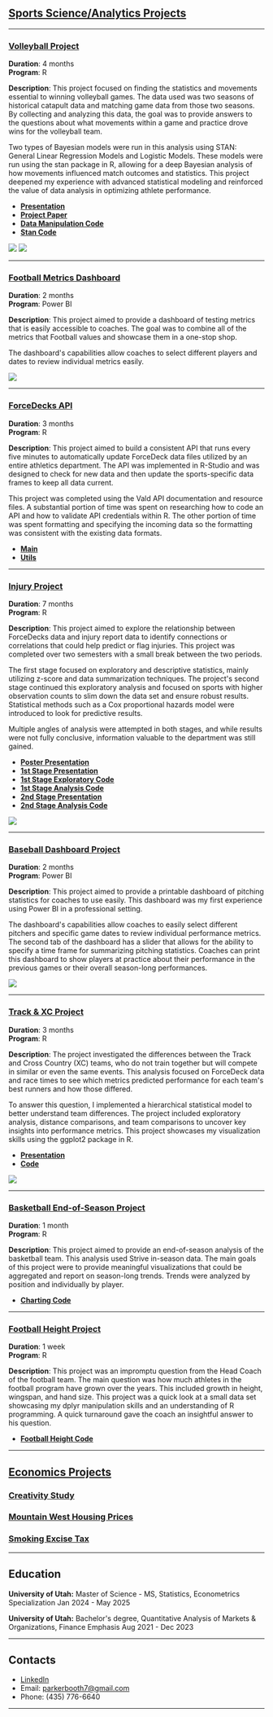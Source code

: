 ## [Sports Science/Analytics Projects](https://github.com/ParkerBooth/Sports-Analyst-Portfolio/tree/main/Sports%20Science%20Projects) 

---
### [Volleyball Project](https://github.com/ParkerBooth/Sports-Analyst-Portfolio/tree/main/Sports%20Science%20Projects/Volleyball%20Project)
**Duration**: 4 months  
**Program**: R

**Description**: This project focused on finding the statistics and movements essential to winning volleyball games. The data used was two seasons of historical catapult data and matching game data from those two seasons. By collecting and analyzing this data, the goal was to provide answers to the questions about what movements within a game and practice drove wins for the volleyball team.

Two types of Bayesian models were run in this analysis using STAN: General Linear Regression Models and Logistic Models. These models were run using the stan package in R, allowing for a deep Bayesian analysis of how movements influenced match outcomes and statistics. This project deepened my experience with advanced statistical modeling and reinforced the value of data analysis in optimizing athlete performance.

- **[Presentation](https://github.com/ParkerBooth/Sports-Analyst-Portfolio/blob/main/Sports%20Science%20Projects/Volleyball%20Project/Volleyball%20Presentation.pdf)**
- **[Project Paper](https://github.com/ParkerBooth/Sports-Analyst-Portfolio/blob/main/Sports%20Science%20Projects/Volleyball%20Project/Volleyball%20Project%20Paper.pdf)**
- **[Data Manipulation Code](https://github.com/ParkerBooth/Sports-Analyst-Portfolio/blob/main/Sports%20Science%20Projects/Volleyball%20Project/Volleyball%20Portfolio%20File.Rmd)**
- **[Stan Code](https://github.com/ParkerBooth/Sports-Analyst-Portfolio/blob/main/Sports%20Science%20Projects/Volleyball%20Project/Volleyball%20Stan.R)**

<img src="/images/kill_diff_Logistic_curve.png"/> 
<img src="/images/predictive values.png"/>

---

### [Football Metrics Dashboard](https://github.com/ParkerBooth/Sports-Analyst-Portfolio/tree/main/Sports%20Science%20Projects/Football%20Projects)
**Duration**: 2 months  
**Program**: Power BI

**Description**: This project aimed to provide a dashboard of testing metrics that is easily accessible to coaches. The goal was to combine all of the metrics that Football values and showcase them in a one-stop shop. 

The dashboard's capabilities allow coaches to select different players and dates to review individual metrics easily. 

<img src="/images/Football Metrics Dashboard.png"/> 

---

### [ForceDecks API](https://github.com/ParkerBooth/Sports-Analyst-Portfolio/tree/main/Sports%20Science%20Projects/ForceDecks%20API)
**Duration**: 3 months  
**Program**: R

**Description**: This project aimed to build a consistent API that runs every five minutes to automatically update ForceDeck data files utilized by an entire athletics department. The API was implemented in R-Studio and was designed to check for new data and then update the sports-specific data frames to keep all data current. 

This project was completed using the Vald API documentation and resource files. A substantial portion of time was spent on researching how to code an API and how to validate API credentials within R. The other portion of time was spent formatting and specifying the incoming data so the formatting was consistent with the existing data formats.

- **[Main](https://github.com/ParkerBooth/Sports-Analyst-Portfolio/blob/main/Sports%20Science%20Projects/ForceDecks%20API/FD%20main.R)**
- **[Utils](https://github.com/ParkerBooth/Sports-Analyst-Portfolio/tree/main/Sports%20Science%20Projects/ForceDecks%20API/utils)**

---

### [Injury Project](https://github.com/ParkerBooth/Sports-Analyst-Portfolio/tree/main/Sports%20Science%20Projects/Injury%20Project)
**Duration**: 7 months  
**Program**: R

**Description**: This project aimed to explore the relationship between ForceDecks data and injury report data to identify connections or correlations that could help predict or flag injuries. This project was completed over two semesters with a small break between the two periods. 

The first stage focused on exploratory and descriptive statistics, mainly utilizing z-score and data summarization techniques. The project's second stage continued this exploratory analysis and focused on sports with higher observation counts to slim down the data set and ensure robust results. Statistical methods such as a Cox proportional hazards model were introduced to look for predictive results.

Multiple angles of analysis were attempted in both stages, and while results were not fully conclusive, information valuable to the department was still gained. 

- **[Poster Presentation](https://github.com/ParkerBooth/Sports-Analyst-Portfolio/blob/main/Sports%20Science%20Projects/Injury%20Project/Second%20Stage/Symposium%20Poster%20Presentation.pdf)**
- **[1st Stage Presentation](https://github.com/ParkerBooth/Sports-Analyst-Portfolio/blob/main/Sports%20Science%20Projects/Injury%20Project/First%20Stage/Injury%20Exploration%20Presentation.pdf)**
- **[1st Stage Exploratory Code](https://github.com/ParkerBooth/Sports-Analyst-Portfolio/blob/main/Sports%20Science%20Projects/Injury%20Project/First%20Stage/Data%20Exploration%20Code.R)**
- **[1st Stage Analysis Code](https://github.com/ParkerBooth/Sports-Analyst-Portfolio/blob/main/Sports%20Science%20Projects/Injury%20Project/First%20Stage/Beginning%20Data%20Analysis.R)**
- **[2nd Stage Presentation](https://github.com/ParkerBooth/Sports-Analyst-Portfolio/blob/main/Sports%20Science%20Projects/Injury%20Project/Second%20Stage/Injury%20Exploration%20Presentation.pdf)**
- **[2nd Stage Analysis Code](https://github.com/ParkerBooth/Sports-Analyst-Portfolio/blob/main/Sports%20Science%20Projects/Injury%20Project/Second%20Stage/Injury%20Code.Rmd)**

<img src="/images/Injury Horizontal Bars.png"/> 

---

### [Baseball Dashboard Project](https://github.com/ParkerBooth/Sports-Analyst-Portfolio/tree/main/Sports%20Science%20Projects/Baseball%20Dashboard)
**Duration**: 2 months  
**Program**: Power BI

**Description**: This project aimed to provide a printable dashboard of pitching statistics for coaches to use easily. This dashboard was my first experience using Power BI in a professional setting.

The dashboard's capabilities allow coaches to easily select different pitchers and specific game dates to review individual performance metrics. The second tab of the dashboard has a slider that allows for the ability to specify a time frame for summarizing pitching statistics. Coaches can print this dashboard to show players at practice about their performance in the previous games or their overall season-long performances.

<img src="/images/Baseball Dashboard.png"/> 

---

### [Track & XC Project](https://github.com/ParkerBooth/Sports-Analyst-Portfolio/tree/main/Sports%20Science%20Projects/Track%20%26%20XC%20Project)
**Duration**: 3 months  
**Program**: R

**Description**: The project investigated the differences between the Track and Cross Country (XC) teams, who do not train together but will compete in similar or even the same events. This analysis focused on ForceDeck data and race times to see which metrics predicted performance for each team's best runners and how those differed.

To answer this question, I implemented a hierarchical statistical model to better understand team differences.  The project included exploratory analysis, distance comparisons, and team comparisons to uncover key insights into performance metrics. This project showcases my visualization skills using the ggplot2 package in R.

- **[Presentation](https://github.com/ParkerBooth/Sports-Analyst-Portfolio/blob/main/Sports%20Science%20Projects/Track%20%26%20XC%20Project/Track%20%26%20XC%20Presentation.pdf)**
- **[Code](https://github.com/ParkerBooth/Sports-Analyst-Portfolio/blob/main/Sports%20Science%20Projects/Track%20%26%20XC%20Project/Track%20%26%20XC%20Code.Rmd)**

<img src="/images/Radar Chart XC Track.png"/> 

---

### [Basketball End-of-Season Project](https://github.com/ParkerBooth/Sports-Analyst-Portfolio/tree/main/Sports%20Science%20Projects/Basketball%20Project)
**Duration**: 1 month  
**Program**: R

**Description**: This project aimed to provide an end-of-season analysis of the basketball team. This analysis used Strive in-season data. The main goals of this project were to provide meaningful visualizations that could be aggregated and report on season-long trends. Trends were analyzed by position and individually by player. 

- **[Charting Code](https://github.com/ParkerBooth/Sports-Analyst-Portfolio/blob/main/Sports%20Science%20Projects/Basketball%20Project/End%20of%20Season%20Report%20Code.Rmd)**

---

### [Football Height Project](https://github.com/ParkerBooth/Sports-Analyst-Portfolio/tree/main/Sports%20Science%20Projects/Football%20Projects)
**Duration**: 1 week  
**Program**: R

**Description**: This project was an impromptu question from the Head Coach of the football team. The main question was how much athletes in the football program have grown over the years. This included growth in height, wingspan, and hand size. This project was a quick look at a small data set showcasing my dplyr manipulation skills and an understanding of R programming. A quick turnaround gave the coach an insightful answer to his question.

- **[Football Height Code](https://github.com/ParkerBooth/Sports-Analyst-Portfolio/blob/main/Sports%20Science%20Projects/Football%20Projects/Football%20Height%20Code.Rmd)**

---

## [Economics Projects](https://github.com/ParkerBooth/Sports-Analyst-Portfolio/tree/main/Economics%20Studies) 

### [Creativity Study](https://github.com/ParkerBooth/Sports-Analyst-Portfolio/tree/main/Economics%20Studies/Creativity%20Study)

### [Mountain West Housing Prices](https://github.com/ParkerBooth/Sports-Analyst-Portfolio/tree/main/Economics%20Studies/Mountain%20West%20Housing%20Prices%20Study)

### [Smoking Excise Tax](https://github.com/ParkerBooth/Sports-Analyst-Portfolio/tree/main/Economics%20Studies/Smoking%20Excise%20Tax%20Project)

---

## Education
**University of Utah:**
Master of Science - MS, Statistics, Econometrics Specialization
Jan 2024 - May 2025

**University of Utah:**
Bachelor's degree, Quantitative Analysis of Markets & Organizations, Finance Emphasis
Aug 2021 - Dec 2023

---

## Contacts
- [LinkedIn](https://www.linkedin.com/in/parker-booth-26b81b237/)
- Email: parkerbooth7@gmail.com
- Phone: (435) 776-6640

---

